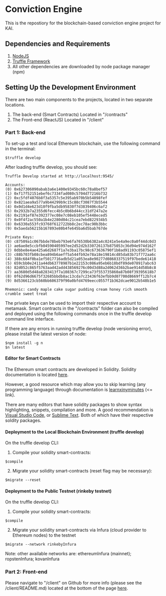 # Conviction Engine
This is the repostiory for the blockchain-based conviction engine project for KAI.
## Dependencies and Requirements
1. [NodeJS](https://nodejs.org/en/download/)
2. [Truffle Framework](https://truffleframework.com/docs/truffle/getting-started/installation)
3. All other dependencies are downloaded by node package manager (npm)
## Setting Up the Development Environment
There are two main components to the projects, located in two separate locations. 
1. The back-end (Smart Contracts)
Located in "/contracts"
2. The Front-end (ReactJS)
Located in "/client"

### Part 1: Back-end
To set-up a test and local Ethereum blockchain, use the following command in the terminal:
```
$truffle develop
```
After loading truffle develop, you should see:
```
Truffle Develop started at http://localhost:9545/

Accounts:
(0) 0x627306090abab3a6e1400e9345bc60c78a8bef57
(1) 0xf17f52151ebef6c7334fad080c5704d77216b732
(2) 0xc5fdf4076b8f3a5357c5e395ab970b5b54098fef
(3) 0x821aea9a577a9b44299b9c15c88cf3087f3b5544
(4) 0x0d1d4e623d10f9fba5db95830f7d3839406c6af2
(5) 0x2932b7a2355d6fecc4b5c0b6bd44cc31df247a2e
(6) 0x2191ef87e392377ec08e7c08eb105ef5448eced5
(7) 0x0f4f2ac550a1b4e2280d04c21cea7ebd822934b5
(8) 0x6330a553fc93768f612722bb8c2ec78ac90b3bbc
(9) 0x5aeda56215b167893e80b4fe645ba6d5bab767de

Private Keys:
(0) c87509a1c067bbde78beb793e6fa76530b6382a4c0241e5e4a9ec0a0f44dc0d3
(1) ae6ae8e5ccbfb04590405997ee2d52d2b330726137b875053c36d94e974d162f
(2) 0dbbe8e4ae425a6d2687f1a7e3ba17bc98c673636790f1b8ad91193c05875ef1
(3) c88b703fb08cbea894b6aeff5a544fb92e78a18e19814cd85da83b71f772aa6c
(4) 388c684f0ba1ef5017716adb5d21a053ea8e90277d0868337519f97bede61418
(5) 659cbb0e2411a44db63778987b1e22153c086a95eb6b18bdf89de078917abc63
(6) 82d052c865f5763aad42add438569276c00d3d88a2d062d36b2bae914d58b8c8
(7) aa3680d5d48a8283413f7a108367c7299ca73f553735860a87b08f39395618b7
(8) 0f62d96d6675f32685bbdb8ac13cda7c23436f63efbb9d07700d8669ff12b7c4
(9) 8d5366123cb560bb606379f90a0bfd4769eecc0557f1b362dcae9012b548b1e5

Mnemonic: candy maple cake sugar pudding cream honey rich smooth crumble sweet treat
```
The private keys can be used to import their respective account to metamask. Smart contracts in the "/contracts" folder can also be compiled and deployed using the following commands once in the truffle develop command line interface.

If there are any errors in running truffle develop (node versioning error), please install the latest version of node:
```
$npm install -g n
$n latest
```

#### Editor for Smart Contracts
The Ethereum smart contracts are developed in Solidity. Solidity documentation is located [here](https://solidity.readthedocs.io/en/v0.4.25/).

However, a good resource which may allow you to skip learning (any programming language) through documentation is [learnxinyminutes](https://learnxinyminutes.com/docs/solidity/) (<= link).

There are many editors that have solidity packages to show syntax highlighting, snippets, compilation and more. A good recommendation is [Visual Studio Code](https://code.visualstudio.com/), or [Sublime Text](https://www.sublimetext.com/). Both of which have their respective soldity packages.


#### Deployment to the Local Blockchain Environment (truffle develop)
On the truffle develop CLI:

1. Compile your solidity smart-contracts:
```
$compile
```

2. Migrate your solidity smart-contracts (reset flag may be necessary):
```
$migrate --reset
```

#### Deployment to the Public Testnet (rinkeby testnet)
On the truffle develop CLI:

1. Compile your solidity smart-contracts:
```
$compile
```

2. Migrate your solidity smart-contracts via Infura (cloud provider to Ethereum nodes) to the testnet 
```
$migrate --network rinkebyInfura
```

Note: other available networks are: ethereumInfura (mainnet); ropstenInfura; kovanInfura

### Part 2: Front-end
Please navigate to "/client" on Github for more info (please see the /client/README.md) located at the bottom of the page [here](https://github.com/KhazanahAmericasInc/ConvictionEngine/tree/master/client).



